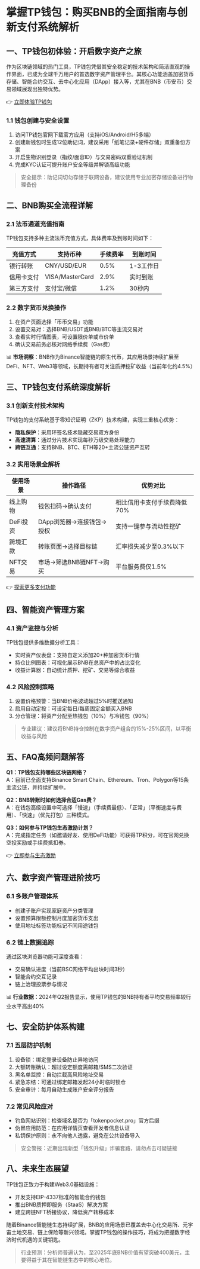 # 掌握TP钱包：购买BNB的全面指南与创新支付系统解析

## 一、TP钱包初体验：开启数字资产之旅

作为区块链领域的热门工具，TP钱包凭借其安全稳定的技术架构和简洁直观的操作界面，已成为全球千万用户的首选数字资产管理平台。其核心功能涵盖加密货币存储、智能合约交互、去中心化应用（DApp）接入等，尤其在BNB（币安币）交易领域展现出独特优势。

👉 [立即体验TP钱包](https://bit.ly/okx_welcome) 

### 1.1 钱包创建与安全设置
1. 访问TP钱包官网下载官方应用（支持iOS/Android/H5多端）
2. 创建新钱包时生成12位助记词，建议采用「纸笔记录+硬件存储」双重备份方案
3. 开启生物识别登录（指纹/面容ID）与交易密码双重验证机制
4. 完成KYC认证可提升账户安全等级并解锁高级功能

> 安全提示：助记词切勿存储于联网设备，建议使用专业加密存储设备进行物理备份

## 二、BNB购买全流程详解

### 2.1 法币通道充值指南
TP钱包支持多种主流法币充值方式，具体费率及到账时间如下：

| 充值方式   | 支持币种       | 手续费率 | 到账时间    |
|------------|----------------|----------|-------------|
| 银行转账   | CNY/USD/EUR    | 0.5%     | 1-3工作日   |
| 信用卡支付 | VISA/MasterCard| 2.9%     | 实时到账    |
| 第三方支付 | 支付宝/微信    | 1.2%     | 30秒内      |

### 2.2 数字货币兑换操作
1. 在资产页面选择「币币交易」功能
2. 设置交易对：选择BNB/USDT或BNB/BTC等主流交易对
3. 查看实时行情图表，可设置限价单或市价单
4. 确认交易前务必核对网络手续费（Gas费）

📊 **市场洞察**：BNB作为Binance智能链的原生代币，其应用场景持续扩展至DeFi、NFT、Web3等领域，长期持有者可关注质押挖矿收益（当前年化约4.5%）

## 三、TP钱包支付系统深度解析

### 3.1 创新支付技术架构
TP钱包的支付系统基于零知识证明（ZKP）技术构建，实现三重核心优势：
- **隐私保护**：采用环签名技术隐藏交易双方身份
- **高速清算**：通过分片技术实现每秒万级交易处理能力
- **跨链互通**：支持BNB、BTC、ETH等20+主流公链资产互转

### 3.2 实用场景全解析
| 使用场景        | 操作路径                  | 优势对比                  |
|-----------------|---------------------------|---------------------------|
| 线上购物        | 钱包扫码→确认支付         | 相比信用卡支付手续费降低70% |
| DeFi投资        | DApp浏览器→连接钱包→授权  | 支持一键参与流动性挖矿     |
| 跨境汇款        | 转账页面→选择目标链        | 汇率损失减少至0.3%以下     |
| NFT交易         | 市场→筛选BNB链NFT→购买    | 平台服务费仅1.5%           |

👉 [探索更多支付功能](https://bit.ly/okx_welcome) 

## 四、智能资产管理方案

### 4.1 资产监控与分析
TP钱包提供多维数据分析工具：
- 实时资产仪表盘：支持自定义添加20+种加密货币行情
- 持仓比例图表：可视化展示BNB在总资产中的占比变化
- 收益计算器：自动统计质押、挖矿、交易等综合收益

### 4.2 风险控制策略
1. 设置价格预警：当BNB价格波动超过5%时推送通知
2. 启用自动定投：可设定每日/每周固定金额买入BNB
3. 分仓管理：将资产分配至热钱包（10%）与冷钱包（90%）

> 专业建议：建议将BNB持仓控制在数字资产组合的15%-25%区间，以平衡收益与风险

## 五、FAQ高频问题解答

**Q1：TP钱包支持哪些区块链网络？**  
A：目前已全面支持Binance Smart Chain、Ethereum、Tron、Polygon等15条主流公链，并持续扩展中。

**Q2：BNB转账时如何选择合适Gas费？**  
A：在钱包高级设置中可选择「慢速」（手续费最低）、「正常」（平衡速度与费用）、「快速」（优先打包）三种模式。

**Q3：如何参与TP钱包生态激励计划？**  
A：完成指定任务（如邀请好友、使用DeFi功能）可获得TP积分，可在官网兑换空投奖励或手续费抵扣券。

👉 [立即参与生态激励](https://bit.ly/okx_welcome) 

## 六、数字资产管理进阶技巧

### 6.1 多账户管理体系
- 创建子账户实现家庭资产分类管理
- 设置预算限额控制月度加密货币支出
- 使用地址标签功能标记不同用途钱包

### 6.2 链上数据追踪
通过区块浏览器功能可深度查看：
- 交易确认进度（当前BSC网络平均出块时间3秒）
- 智能合约交互记录
- 链上治理投票参与情况

📊 **行业数据**：2024年Q2报告显示，使用TP钱包的BNB持有者平均交易频率较行业水平高出40%

## 七、安全防护体系构建

### 7.1 五层防护机制
1. 设备锁：绑定登录设备防止异地访问
2. 大额转账确认：超过设定额度需邮箱/SMS二次验证
3. 黑名单监控：自动拦截高风险地址交易
4. 紧急冻结：可通过绑定邮箱发起24小时临时锁仓
5. 安全审计：每月自动生成账户安全评分报告

### 7.2 常见风险应对
- 钓鱼网站识别：检查域名是否为「tokenpocket.pro」官方后缀
- 伪冒应用防范：在应用详情页查看开发者信息认证
- 私钥保护原则：永不向他人透露，避免在公共设备导入

> 安全警报：近期出现新型「钱包升级」诈骗套路，请勿点击可疑链接

## 八、未来生态展望

TP钱包正致力于构建Web3.0基础设施：
- 开发支持EIP-4337标准的智能合约钱包
- 推出BNB质押即服务（StaaS）解决方案
- 建立跨链NFT桥接协议，降低资产转移成本

随着Binance智能链生态持续扩展，BNB的应用场景已覆盖去中心化交易所、元宇宙土地交易、链上保险等新兴领域。掌握TP钱包的操作技巧，将成为把握数字经济时代机遇的关键钥匙。

> 行业预测：分析师普遍认为，至2025年底BNB价值有望突破400美元，主要得益于其在智能链生态中的核心地位。